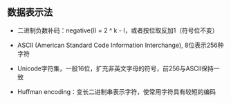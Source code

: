 ## 数据表示法

* 二进制负数补码：negative(I) = 2 ^ k - I，或者按位取反加1（符号位不变）

* ASCII (American Standard Code Information Interchange), 8位表示256种字符

* Unicode字符集，一般16位，扩充非英文字母的符号，前256与ASCII保持一致

* Huffman encoding：变长二进制串表示字符，使常用字符具有较短的编码